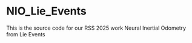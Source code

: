 # NIO_Lie_Events
This is the source code for our RSS 2025 work Neural Inertial Odometry from Lie Events
